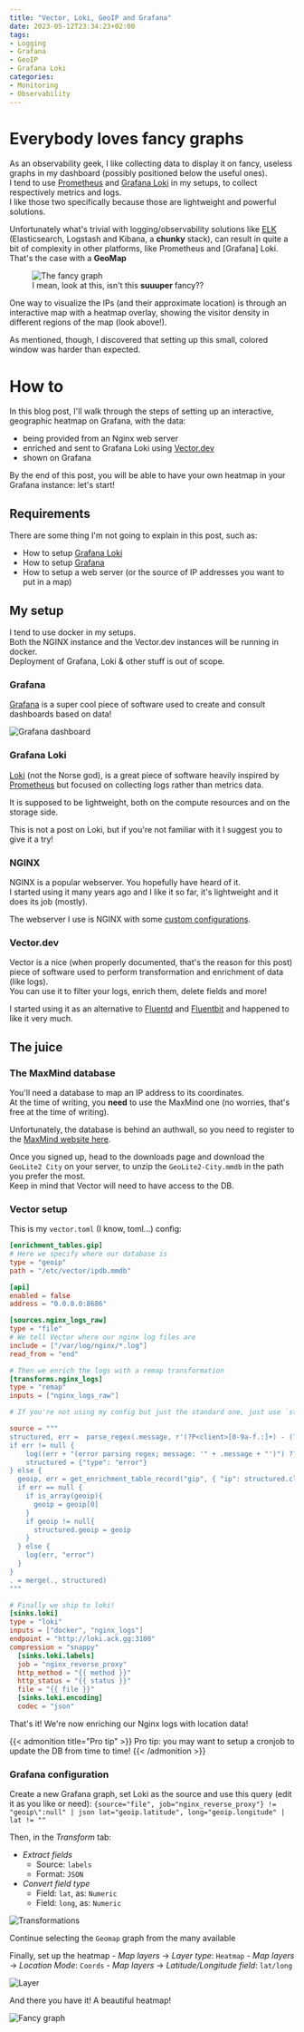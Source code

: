 ```yaml
---
title: "Vector, Loki, GeoIP and Grafana"
date: 2023-05-12T23:34:23+02:00
tags:
- Logging
- Grafana
- GeoIP
- Grafana Loki
categories:
- Monitoring
- Observability
---
```

# Everybody loves fancy graphs
As an observability geek, I like collecting data to display it on fancy, useless graphs in my dashboard (possibly positioned below the useful ones).  
I tend to use [Prometheus](https://prometheus.io/) and [Grafana Loki](https://grafana.com/oss/loki/) in my setups, to collect respectively metrics and logs.  
I like those two specifically because those are lightweight and powerful solutions.  

Unfortunately what's trivial with logging/observability solutions like [ELK](https://www.elastic.co/what-is/elk-stack) (Elasticsearch, Logstash and Kibana, a **chunky** stack), can result in quite a bit of complexity in other platforms, like Prometheus and [Grafana] Loki.
That's the case with a **GeoMap**

<figure>
    <img src="./fancyGraph.png" alt="The fancy graph">
    <figcaption>I mean, look at this, isn't this <b>suuuper</b> fancy??</figcaption>
</figure>


One way to visualize the IPs (and their approximate location) is through an interactive map with a heatmap overlay, showing the visitor density in different regions of the map (look above!).  

As mentioned, though, I discovered that setting up this small, colored window was harder than expected.  

# How to

In this blog post, I'll walk through the steps of setting up an interactive, geographic heatmap on Grafana, with the data:

- being provided from an Nginx web server
- enriched and sent to Grafana Loki using [Vector.dev](https://vector.dev)
- shown on Grafana

By the end of this post, you will be able to have your own heatmap in your Grafana instance: let's start!

## Requirements

There are some thing I'm not going to explain in this post, such as:

- How to setup [Grafana Loki](https://grafana.com/oss/loki/)
- How to setup [Grafana](https://grafana.com/oss/grafana/)
- How to setup a web server (or the source of IP addresses you want to put in a map)


## My setup

I tend to use docker in my setups.  
Both the NGINX instance and the Vector.dev instances will be running in docker.  
Deployment of Grafana, Loki & other stuff is out of scope.

### Grafana
[Grafana](https://grafana.com/oss/grafana/) is a super cool piece of software used to create and consult dashboards based on data!

![Grafana dashboard](./grafana.png)

### Grafana Loki
[Loki](https://grafana.com/oss/loki/) (not the Norse god), is a great piece of software heavily inspired by [Prometheus](https://prometheus.io/) but focused on collecting logs rather than metrics data.  

It is supposed to be lightweight, both on the compute resources and on the storage side.

This is not a post on Loki, but if you're not familiar with it I suggest you to give it a try!

### NGINX
NGINX is a popular webserver. You hopefully have heard of it.  
I started using it many years ago and I like it so far, it's lightweight and it does its job (mostly).  

The webserver I use is NGINX with some [custom configurations](https://github.com/Pandry/nginx-config).  

### Vector.dev
Vector is a nice (when properly documented, that's the reason for this post) piece of software used to perform transformation and enrichment of data (like logs).  
You can use it to filter your logs, enrich them, delete fields and more! 

I started using it as an alternative to [Fluentd](https://www.fluentd.org/) and [Fluentbit](https://fluentbit.io/) and happened to like it very much.  

## The juice

### The MaxMind database
You'll need a database to map an IP address to its coordinates.  
At the time of writing, you **need** to use the MaxMind one (no worries, that's free at the time of writing).  

Unfortunately, the database is behind an authwall, so you need to register to the [MaxMind website here](https://www.maxmind.com/en/geolite2/signup).  

Once you signed up, head to the downloads page and download the `GeoLite2 City` on your server, to unzip the `GeoLite2-City.mmdb` in the path you prefer the most.  
Keep in mind that Vector will need to have access to the DB.  

### Vector setup 

This is my `vector.toml` (I know, toml...) config:  
```toml
[enrichment_tables.gip]
# Here we specify where our database is
type = "geoip"
path = "/etc/vector/ipdb.mmdb"

[api]
enabled = false
address = "0.0.0.0:8686"

[sources.nginx_logs_raw]
type = "file"
# We tell Vector where our nginx log files are
include = ["/var/log/nginx/*.log"]
read_from = "end"

# Then we enrich the logs with a remap transformation
[transforms.nginx_logs]
type = "remap"
inputs = ["nginx_logs_raw"]

# If you're not using my config but just the standard one, just use `structured, err = parse_nginx_log(.message, "error")`

source = """
structured, err =  parse_regex(.message, r'(?P<client>[0-9a-f.:]+) - (?P<user>[^\\[]+) \\[(?P<time>[0-9A-Za-z:./+ -]+)\\]  (?P<status>[0-9]+) "((?P<method>[A-Z]+) (?P<path>.+) HTTP/(?P<version>[0-3.]{3})|(?P<uncorret_req>.*))" (?P<body_size>[0-9]+) "(?P<refer>.+)" "(?P<user_agent>.+)" "(?P<forwarded_for>.*)"')
if err != null {
    log((err + "(error parsing regex; message: '" + .message + "')") ?? "null", level: "error")
    structured = {"type": "error"}
} else {
  geoip, err = get_enrichment_table_record("gip", { "ip": structured.client}, ["country_code","latitude","longitude"] )
  if err == null {
    if is_array(geoip){
      geoip = geoip[0]
    }
    if geoip != null{
      structured.geoip = geoip
    }
  } else {
    log(err, "error")
  }
}
. = merge(., structured)
"""

# Finally we ship to loki!
[sinks.loki]
type = "loki"
inputs = ["docker", "nginx_logs"]
endpoint = "http://loki.ack.gg:3100"
compression = "snappy"
  [sinks.loki.labels]
  job = "nginx_reverse_proxy"
  http_method = "{{ method }}"
  http_status = "{{ status }}"
  file = "{{ file }}"
  [sinks.loki.encoding]
  codec = "json"
```

That's it! 
We're now enriching our Nginx logs with location data!  


{{< admonition title="Pro tip" >}}
Pro tip: you may want to setup a cronjob to update the DB from time to time!
{{< /admonition >}}


### Grafana configuration

Create a new Grafana graph, set Loki as the source and use this query (edit it as you like or need): `{source="file", job="nginx_reverse_proxy"} != "geoip\":null" | json lat="geoip.latitude", long="geoip.longitude" | lat != ""`  

Then, in the *Transform* tab:
- *Extract fields*
    - Source: `labels`
    - Format: `JSON`
- *Convert field type*
    - Field: `lat`, as: `Numeric`
    - Field: `long`, as: `Numeric`

![Transformations](./transform.png)

Continue selecting the `Geomap` graph from the many available

Finally, set up the heatmap
	- *Map layers* -> *Layer type*: `Heatmap`
	- *Map layers* -> *Location Mode*: `Coords`
	- *Map layers* -> *Latitude/Longitude field*: `lat/long`

![Layer](./layer.png)

And there you have it! A beautiful heatmap!

![Fancy graph](./fancyGraph.png)